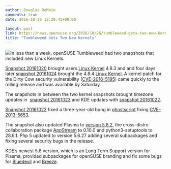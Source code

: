 ```yaml
---
author: Douglas DeMaio
comments: true
date: 2016-10-26 12:29:41+00:00

layout: post
link: https://news.opensuse.org/2016/10/26/tumbleweed-gets-two-new-kernels/
title: "Tumbleweed Gets Two New Kernels"
---
```

![](https://media-cdn.tripadvisor.com/media/photo-s/02/22/9a/89/a-cow-burger.jpg)In less than a week, openSUSE Tumbleweed had two snapshots that included new Linux Kernels.

[Snapshot 20161020](https://lists.opensuse.org/opensuse-factory/2016-10/msg00539.html) brought users [Linux Kernel](https://www.kernel.org/) 4.8.3 and and four days later [snapshot 20161024](https://lists.opensuse.org/opensuse-factory/2016-10/msg00593.html) brought the 4.8.4 [Linux Kernel](https://www.kernel.org/). A kernel patch for the Dirty Cow security vulnerability ([CVE-2016-5195](https://www.suse.com/security/cve/CVE-2016-5195.html)) came quickly to the rolling release and was available by Saturday.

The snapshots in between the two kernel snapshots brought timezone updates in  [snapshot 20161023](https://lists.opensuse.org/opensuse-factory/2016-10/msg00571.html) and KDE updates with [snapshot 20161022](https://lists.opensuse.org/opensuse-factory/2016-10/msg00554.html).

[Snapshot 20161022](https://lists.opensuse.org/opensuse-factory/2016-10/msg00554.html) fixed a three-year-old bung in [ghostscript](http://www.ghostscript.com/) fixing [CVE-2013-5653](http://bugs.ghostscript.com/show_bug.cgi?id=694724).

The snapshot also updated Plasma to [version 5.8.2](https://www.kde.org/announcements/plasma-5.8.2.php), the cross-distro collaboration package [AppStream](https://en.wikipedia.org/wiki/AppStream) to 0.10.0 and python3-setuptools to 28.6.1. Php 5 updated to version 5.6.27 adding several subpackages and fixing several security bugs in the release.

KDE’s newest 5.8 version, which is an Long Term Support version for Plasma, provided subpackages for openSUSE branding and fix some bugs for [Bluedevil](https://userbase.kde.org/Bluedevil) and [Breeze](https://quickgit.kde.org/?p=breeze.git).		
